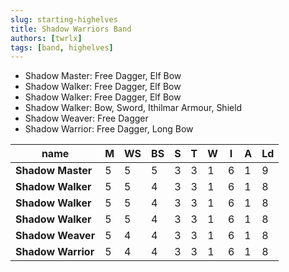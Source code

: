```yaml
---
slug: starting-highelves
title: Shadow Warriors Band
authors: [twrlx]
tags: [band, highelves]
---
```


- Shadow Master: Free Dagger, Elf Bow
- Shadow Walker: Free Dagger, Elf Bow
- Shadow Walker: Free Dagger, Elf Bow
- Shadow Walker: Bow, Sword, Ithilmar Armour, Shield
- Shadow Weaver: Free Dagger
- Shadow Warrior: Free Dagger, Long Bow

| name               | **M** | **WS** | **BS** | **S** | **T** | **W** | **I** | **A** | **Ld** |
| ------------------ | ----- | ------ | ------ | ----- | ----- | ----- | ----- | ----- | ------ |
| **Shadow Master**  | 5     | 5      | 5      | 3     | 3     | 1     | 6     | 1     | 9      |
| **Shadow Walker**  | 5     | 5      | 4      | 3     | 3     | 1     | 6     | 1     | 8      |
| **Shadow Walker**  | 5     | 5      | 4      | 3     | 3     | 1     | 6     | 1     | 8      |
| **Shadow Walker**  | 5     | 5      | 4      | 3     | 3     | 1     | 6     | 1     | 8      |
| **Shadow Weaver**  | 5     | 4      | 4      | 3     | 3     | 1     | 6     | 1     | 8      |
| **Shadow Warrior** | 5     | 4      | 4      | 3     | 3     | 1     | 6     | 1     | 8      |